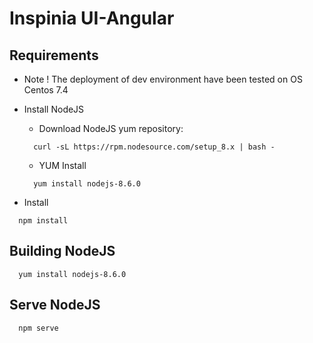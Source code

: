 Inspinia UI-Angular
=============================


## Requirements
* Note ! The deployment of dev environment have been tested on OS Centos 7.4

*  Install NodeJS

   - Download NodeJS yum repository:

    ```
      curl -sL https://rpm.nodesource.com/setup_8.x | bash -
    ```

   - YUM Install

    ```
      yum install nodejs-8.6.0       
    ```


*  Install

```
  npm install       
```

## Building NodeJS
```
  yum install nodejs-8.6.0       
```

## Serve NodeJS
```
  npm serve      
```
